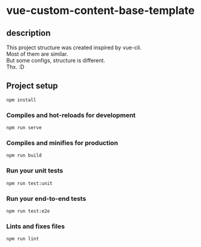 # vue-custom-content-base-template

## description
This project structure was created inspired by vue-cli.  
Most of them are similar.  
But some configs, structure is different.  
Thx. :D

## Project setup
```
npm install
```

### Compiles and hot-reloads for development
```
npm run serve
```

### Compiles and minifies for production
```
npm run build
```

### Run your unit tests
```
npm run test:unit
```

### Run your end-to-end tests
```
npm run test:e2e
```

### Lints and fixes files
```
npm run lint
```
